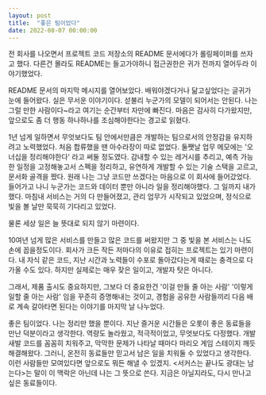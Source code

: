 ```yaml
---
layout: post
title:  "좋은 팀이었다"
date: 2022-08-07 00:00:00
---
```


전 회사를 나오면서 프로젝트 코드 저장소의 README 문서에다가 롤링페이퍼를 쓰자고 했다. 다른건 몰라도 README는 들고가야하니 접근권한은 귀가 전까지 열어두라 이야기했었다.

README 문서의 마지막 메시지를 열어보았다. 배워야겠다거나 닮고싶었다는 글귀가 눈에 들어왔다. 실은 무서운 이야기이다. 섣불리 누군가의 모델이 되어서는 안된다. 나는 그럴 만한 사람이다~라고 여기는 순간부터 자만에 빠진다. 마음은 감사히 다가왔지만, 앞으로도 좀 더 행동 하나하나를 조심해야한다는 경고로 읽혔다.

1년 넘게 일하면서 무엇보다도 팀 안에서만큼은 개발하는 팀으로서의 안정감을 유지하려고 노력했었다. 처음 합류했을 땐 아수라장이 따로 없었다. 둘쨋날 업무 메모에는 '오너십을 정리해야한다' 라고 써둘 정도였다. 감내할 수 있는 레거시를 추리고, 예측 가능한 일정을 고정해놓고서 스펙을 정리하고, 유연하게 개발할 수 있는 기술 스택을 고르고, 문서화 골격을 짰다. 원래 나는 그냥 코드만 쓰겠다는 마음으로 이 회사에 들어갔었다. 들어가고 나니 누군가는 코드와 데이터 뿐만 아니라 일을 정리해야했다. 그 일까지 내가 했다. 마침내 서비스는 거의 다 만들어졌고, 관리 업무가 시작되고 있었으며, 정식으로 빛을 볼 날만 묵묵히 기다리고 있었다. 

물론 세상 일은 늘 뜻대로 되지 않기 마련이다.

10여년 넘게 많은 서비스를 만들고 많은 코드를 써왔지만 그 중 빛을 본 서비스는 나도 손에 꼽을정도이다. 회사가 크든 작든 저마다의 이유로 접히는 프로젝트는 있기 마련이다. 내 자식 같은 코드, 지난 시간과 노력들이 수포로 돌아갔다는게 때로는 충격으로 다가올 수도 있다. 하지만 실제로는 매우 잦은 일이고, 개발자 탓은 아니다.

그래서, 제품 출시도 중요하지만, 그보다 더 중요한건 '이걸 만들 줄 아는 사람' '이렇게 일할 줄 아는 사람' 임을 꾸준히 증명해내는 것이고, 경험을 공유한 사람들끼리 다음 배로 계속 갈아타면 된다는 이야기를 마지막 날 나누었다. 

좋은 팀이었다. 나는 정리만 했을 뿐이다. 지난 즐거운 시간들은 오롯이 좋은 동료들을 만난 덕분이라고 생각한다. 역량도 놀라웠고, 적극적이었고, 무엇보다도 다정했다. 개발새발 코드를 꼼꼼히 치워주고, 막막한 문제가 나타날 때마다 마리오 게임 스테이지 깨듯 해결해왔다. 그러니, 온전히 동료들만 믿고서 남은 일을 치워둘 수 있었다고 생각한다. 이런 사람들만 모여있다면 앞으로도 뭐든 해낼 수 있겠지. &lt;서커스는 끝나도 광대는 남는다&gt;는 말이 이 맥락은 아닌데 나는 그 뜻으로 쓴다. 지금은 아닐지라도, 다시 만나고 싶은 동료들이다.

